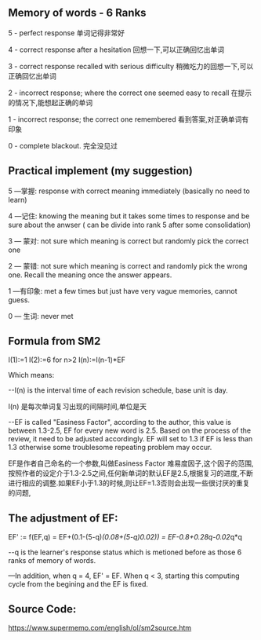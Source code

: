 ## Memory of words - 6 Ranks

5 - perfect response 单词记得非常好 

4 - correct response after a hesitation 回想一下,可以正确回忆出单词 

3 - correct response recalled with serious difficulty 稍微吃力的回想一下,可以正确回忆出单词 

2 - incorrect response; where the correct one seemed easy to recall 在提示的情况下,能想起正确的单词 

1 - incorrect response; the correct one remembered 看到答案,对正确单词有印象 

0 - complete blackout. 完全没见过

## Practical implement (my suggestion)

5 —掌握: response with correct meaning immediately (basically no need to learn)

4 —记住: knowing the meaning but it takes some times to response and be sure about the anwser ( can be divide into rank 5 after some consolidation)

3 — 蒙对: not sure which meaning is correct but randomly pick the correct one

2 — 蒙错: not sure which meaning is correct and randomly pick the wrong one. Recall the meaning once the answer appears.

1 —有印象: met a few times but just have very vague memories, cannot guess.

0 — 生词: never met

## Formula from SM2

I(1):=1 
I(2):=6 
for n>2 I(n):=I(n-1)*EF

Which means:

--I(n) is the interval time of each revision schedule, base unit is day.

I(n) 是每次单词复习出现的间隔时间,单位是天

--EF is called "Easiness Factor", according to the author, this value is between 1.3-2.5, EF for every new word is 2.5. Based on the process of the review, it need to be adjusted accordingly. EF will set to 1.3 if EF is less than 1.3 otherwise some troublesome repeating problem may occur.

EF是作者自己命名的一个参数,叫做Easiness Factor 难易度因子,这个因子的范围,按照作者的设定介于1.3-2.5之间,任何新单词的默认EF是2.5,根据复习的进度,不断进行相应的调整.如果EF小于1.3的时候,则让EF=1.3否则会出现一些很讨厌的重复的问题,

## The adjustment of EF:

EF' := f(EF,q) = EF+(0.1-(5-q)*(0.08+(5-q)*0.02)) = EF-0.8+0.28*q-0.02*q*q

--q is the learner's response status which is metioned before as those 6 ranks of memory of words.

—In addition, when q = 4, EF' = EF. When q < 3, starting this computing cycle from the begining and the EF is fixed.



## Source Code:

https://www.supermemo.com/english/ol/sm2source.htm



